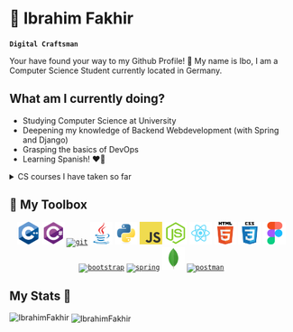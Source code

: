 # 👷‍ Ibrahim Fakhir 

**`Digital Craftsman`**

Your have found your way to my Github Profile! 🥳 My name is Ibo, I am a Computer Science Student currently located in Germany. 

## What am I currently doing?
- Studying Computer Science at University
- Deepening my knowledge of Backend Webdevelopment (with Spring and Django)
- Grasping the basics of DevOps
- Learning Spanish! ❤️‍🔥

<details>
    <summary>
        CS courses I have taken so far
    </summary>
    <h6><ul>
        <li>Algorithms and Data Structures</li>
        <li>Computer Architechture</li>
        <li>Discrete Maths</li>
        <li>Operating Systems (currently)</li>
        <li>Calculus (currently)</li>
        <li>Linear Algebra (currently)</li>
    </ul></h6>
</details>
    
## 🧰 My Toolbox
    
<div align="center"> 
    <code><a href="https://www.cplusplus.com/" title="C++" target="_blank"><img src="https://raw.githubusercontent.com/devicons/devicon/master/icons/cplusplus/cplusplus-original.svg" alt="cplusplus" width="40" height="40"/></a></code>
    <code><a href="https://www.learn.microsoft.com/en-us/dotnet/csharp/" title="C#" target="_blank"><img src="https://raw.githubusercontent.com/devicons/devicon/master/icons/csharp/csharp-original.svg" alt="csharp" width="40" height="40"/></a></code>
    <code><a href="https://git-scm.com/" title="Git" target="_blank"><img src="https://www.vectorlogo.zone/logos/git-scm/git-scm-icon.svg" alt="git" width="40" height="40"/></a></code>
    <code><a href="https://www.java.com" title="Java" target="_blank"><img src="https://raw.githubusercontent.com/devicons/devicon/master/icons/java/java-original.svg" alt="java" width="40" height="40"/></a></code>
    <code><a href="https://www.python.org" title="Python" target="_blank"><img src="https://raw.githubusercontent.com/devicons/devicon/master/icons/python/python-original.svg" alt="python" width="40" height="40"/></a></code>
    <code><a href="https://www.javascript.com/" title="JavaScript" target="_blank"><img src="https://raw.githubusercontent.com/github/explore/80688e429a7d4ef2fca1e82350fe8e3517d3494d/topics/javascript/javascript.png" alt="javascript" width="40" height="40"/></a></code>
    <code><a href="https://www.nodejs.org/en" title="C#" target="_blank"><img src="https://raw.githubusercontent.com/devicons/devicon/master/icons/nodejs/nodejs-original.svg" alt="nodejs" width="40" height="40"/></a></code>
    <code><a href="https://reactjs.org/" title="React" target="_blank"><img src="https://raw.githubusercontent.com/github/explore/80688e429a7d4ef2fca1e82350fe8e3517d3494d/topics/react/react.png" alt="react" width="40" height="40"/></a></code>
    <code><a href="https://developer.mozilla.org/en-US/docs/Web/HTML" title="HTML" target="_blank"><img src="https://raw.githubusercontent.com/github/explore/80688e429a7d4ef2fca1e82350fe8e3517d3494d/topics/html/html.png" alt="html" width="40" height="40"/></a></code>
    <code><a href="https://developer.mozilla.org/en-US/docs/Web/CSS" title="CSS" target="_blank"><img src="https://raw.githubusercontent.com/github/explore/80688e429a7d4ef2fca1e82350fe8e3517d3494d/topics/css/css.png" alt="css" width="40" height="40"/></a></code>
    <code><a href="https://www.figma.com" title="Figma" target="_blank"><img src="https://raw.githubusercontent.com/devicons/devicon/master/icons/figma/figma-original.svg" alt="figma" width="40" height="40"/></a></code>
    <code><a href="https://getbootstrap.com/" title="Bootstrap" target="_blank"><img src="https://getbootstrap.com/docs/5.2/assets/brand/bootstrap-logo-shadow.png" alt="bootstrap" width="40" height="40"/></a></code>
    <code><a href="https://spring.io/" title="Spring" target="_blank"><img src="https://avatars.githubusercontent.com/u/317776?s=200&v=4" alt="spring" width="40" height="40"/></a></code>
    <code><a href="https://www.mongodb.com/" title="MongoDB" target="_blank"><img src="https://raw.githubusercontent.com/devicons/devicon/master/icons/mongodb/mongodb-original.svg" alt="csharp" width="40" height="40"/></a></code>
    <code><a href="https://www.postman.com/" title="Postman" target="_blank"><img src="https://res.cloudinary.com/postman/image/upload/t_team_logo/v1629869194/team/2893aede23f01bfcbd2319326bc96a6ed0524eba759745ed6d73405a3a8b67a8" alt="postman" width="40" height="40"/></a></code>
</div>

## My Stats 🏁

<p><img align="left" src="https://github-readme-stats.vercel.app/api/top-langs?username=IbrahimFakhir&show_icons=true&locale=en&layout=compact&theme=tokyonight" alt="IbrahimFakhir" /></p>

<p>&nbsp;<img align="center" src="https://github-readme-stats.vercel.app/api?username=IbrahimFakhir&show_icons=true&locale=en&theme=tokyonight" alt="IbrahimFakhir" /></p>
